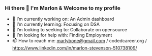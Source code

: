 ### Hi there 👋 I'm Marlon & Welcome to my profile


- 🔭 I’m currently working on: An Admin dashboard
- 🌱 I’m currently learning: Focusing on DSA
- 👯 I’m looking to seeking to: Collaborate on opensource
- 🤔 I’m looking for help with: Finding Employment
- 📫 How to reach me: marlybone@gmail.com / codedcareer.org / https://www.linkedin.com/in/marlon-stevenson-510738109/

